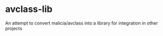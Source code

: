 # avclass-lib
An attempt to convert malicia/avclass into a library for integration in other projects
